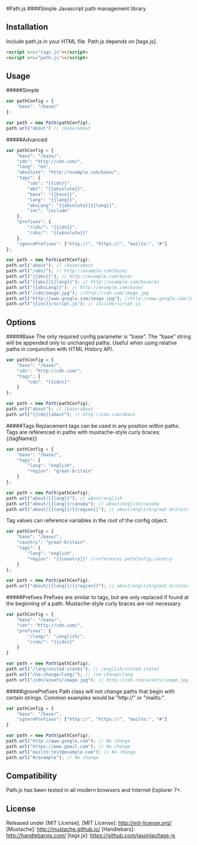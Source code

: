 
#Path.js
####Simple Javascript path management library 

Installation
------------

Include path.js in your HTML file. Path.js depends on [tags.js].

``` html
<script src="tags.js"></script>
<script src="path.js"></script>
```

Usage
-----
#####Simple
``` javascript
var pathConfig = {
	"base": "/base/"
};

var path = new Path(pathConfig);
path.url("about") // /base/about
```

#####Advanced
``` javascript
var pathConfig = {
	"base": "/base/",
	"cdn": "http://cdn.com/",
	"lang": "en",
	"absolute": "http://example.com/base/",
	"tags": {
		"cdn": "{{cdn}}",
		"abs": "{{absolute}}",
		"base": "{{base}}",
		"lang": "{{lang}}",
		"absLang": "{{absolute}}{{lang}}",
		"inc": "include"
	},
	"prefixes": {
		"/cdn/": "{{cdn}}",
		"/abs/": "{{absolute}}"
	},
	"ignorePrefixes": ["http://", "https://", "mailto:", "#"]
};

var path = new Path(pathConfig);
path.url("about"); // /base/about
path.url("/abs/"); // http://example.com/base/
path.url("{{abs}}"); // http://example.com/base/
path.url("{{abs}}{{lang}}"); // http://example.com/base/en
path.url("{{absLang}}"); // http://example.com/base/
path.url("/cdn/image.jpg"); //http://cdn.com/image.jpg
path.url("http://www.google.com/image.jpg"); //http://www.google.com/image.jpg
path.url("{{inc}}/script.js"); // include/script.js
```

Options
-----
#####Base
The only required config parameter is "base". The "base" string will be appended only to unchanged paths. Useful when using relative paths in conjunction with HTML History API.

``` javascript
var pathConfig = {
	"base": "/base/",
	"cdn": "http://cdn.com/",
	"tags": {
		"cdn": "{{cdn}}"
	}
};

var path = new Path(pathConfig);
path.url("about"); // /base/about
path.url("{{cdn}}about"); // http://cdn.com/about
```

#####Tags
Replacement tags can be used in any position within paths. Tags are referenced in paths with mustache-style curly braces: {{tagName}}

``` javascript
var pathConfig = {
	"base": "/base/",
	"tags": {
		"lang": "english",
		"region": "great-britain"
	}
};

var path = new Path(pathConfig);
path.url("about/{{lang}}"); // about/english
path.url("about/{{lang}}/canada"); // about/english/canada
path.url("about/{{lang}}/{{region}}"); // about/english/great-britain
```

Tag values can reference variables in the root of the config object.

``` javascript
var pathConfig = {
	"base": "/base/",
	"country": "great-britain",
	"tags": {
		"lang": "english",
		"region": "{{country}}" //references pathConfig.country
	}
};

var path = new Path(pathConfig);
path.url("about/{{lang}}/{{region}}"); // about/english/great-britain
```

#####Prefixes
Prefixes are similar to tags, but are only replaced if found at the beginning of a path. Mustache-style curly braces are not necessary.

``` javascript
var pathConfig = {
	"base": "/base/",
	"cdn": "http://cdn.com/",
	"prefixes": {
		"/lang/": "/english/",
		"/cdn/": "{{cdn}}"
	}
}

var path = new Path(pathConfig);
path.url("/lang/united-states"); // /english/united-states
path.url("/no-change/lang/"); // /no-change/lang
path.url("/cdn/assets/image.jpg"); // http://cdn.com/assets/image.jpg
```

#####ignorePrefixes
Path class will not change paths that begin with certain strings. Common examples would be "http://" or "mailto:".

``` javascript
var pathConfig = {
	"base": "/base/",
	"ignorePrefixes": ["http://", "https://", "mailto:", "#"]
}

var path = new Path(pathConfig);
path.url("http://www.google.com"); // No change
path.url("https://www.gmail.com"); // No change
path.url("mailto:test@example.com"); // No change
path.url("#/example"); // No change
```

Compatibility
-------------
Path.js has been tested in all modern browsers and Internet Explorer 7+.

License
-------------
Released under [MIT License].
[MIT License]: http://mit-license.org/
[Mustache]: http://mustache.github.io/
[Handlebars]: http://handlebarsjs.com/
[tags.js]: https://github.com/jasonlav/tags-js
